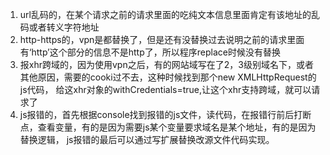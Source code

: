 1. url乱码的，在某个请求之前的请求里面的吃纯文本信息里面肯定有该地址的乱码或者转义字符地址
2. http-https的，vpn是都替换了，但是还有没替换过去说明之前的请求里面有‘http’这个部分的信息不是http了，所以程序replace时候没有替换
3. 报xhr跨域的，因为使用vpn之后，有的网站域写在了2，3级别域名下，或者其他原因，需要的cooki过不去，这种时候找到那个new XMLHttpRequest的js代码，
给这xhr对象的withCredentials=true,让这个xhr支持跨域，就可以请求了
4. js报错的，首先根据console找到报错的js文件，读代码，在报错行前后打断点，查看变量，有的是因为需要js某个变量要求域名是某个地址，有的是因为替换逻辑，
js报错的最后可以通过写扩展替换改源文件代码实现。
